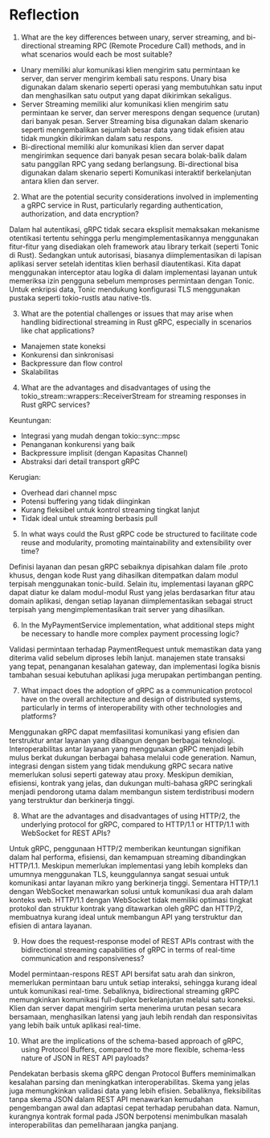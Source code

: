 # Reflection
1. What are the key differences between unary, server streaming, and bi-directional streaming RPC (Remote Procedure Call) methods, and in what scenarios would each be most suitable?
 - Unary memiliki alur komunikasi klien mengirim satu permintaan ke server, dan server mengirim kembali satu respons. Unary bisa digunakan dalam skenario seperti operasi yang membutuhkan satu input dan menghasilkan satu output yang dapat dikirimkan sekaligus. 
- Server Streaming memiliki alur komunikasi klien mengirim satu permintaan ke server, dan server merespons dengan sequence (urutan) dari banyak pesan. Server Streaming bisa digunakan dalam skenario seperti mengembalikan sejumlah besar data yang tidak efisien atau tidak mungkin dikirimkan dalam satu respons.
- Bi-directional memiliki alur komunikasi klien dan server dapat mengirimkan sequence dari banyak pesan secara bolak-balik dalam satu panggilan RPC yang sedang berlangsung. Bi-directional bisa digunakan dalam skenario seperti Komunikasi interaktif berkelanjutan antara klien dan server.

2. What are the potential security considerations involved in implementing a gRPC service in Rust, particularly regarding authentication, authorization, and data encryption?

Dalam hal autentikasi, gRPC tidak secara eksplisit memaksakan mekanisme otentikasi tertentu sehingga perlu mengimplementasikannya menggunakan fitur-fitur yang disediakan oleh framework atau library terkait (seperti Tonic di Rust). Sedangkan untuk autorisasi, biasanya diimplementasikan di lapisan aplikasi server setelah identitas klien berhasil diautentikasi. Kita dapat menggunakan interceptor atau logika di dalam implementasi layanan untuk memeriksa izin pengguna sebelum memproses permintaan dengan Tonic. Untuk enkripsi data, Tonic mendukung konfigurasi TLS menggunakan pustaka seperti tokio-rustls atau native-tls.

3. What are the potential challenges or issues that may arise when handling bidirectional streaming in Rust gRPC, especially in scenarios like chat applications?

- Manajemen state koneksi
- Konkurensi dan sinkronisasi
- Backpressure dan flow control
- Skalabilitas

4. What are the advantages and disadvantages of using the tokio_stream::wrappers::ReceiverStream for streaming responses in Rust gRPC services?

Keuntungan: 
- Integrasi yang mudah dengan tokio::sync::mpsc
- Penanganan konkurensi yang baik
- Backpressure implisit (dengan Kapasitas Channel)
- Abstraksi dari detail transport gRPC

Kerugian:
- Overhead dari channel mpsc
- Potensi buffering yang tidak diinginkan
- Kurang fleksibel untuk kontrol streaming tingkat lanjut
- Tidak ideal untuk streaming berbasis pull

5. In what ways could the Rust gRPC code be structured to facilitate code reuse and modularity, promoting maintainability and extensibility over time?

Definisi layanan dan pesan gRPC sebaiknya dipisahkan dalam file .proto khusus, dengan kode Rust yang dihasilkan ditempatkan dalam modul terpisah menggunakan tonic-build. Selain itu, implementasi layanan gRPC dapat diatur ke dalam modul-modul Rust yang jelas berdasarkan fitur atau domain aplikasi, dengan setiap layanan diimplementasikan sebagai struct terpisah yang mengimplementasikan trait server yang dihasilkan.

6. In the MyPaymentService implementation, what additional steps might be necessary to handle more complex payment processing logic?

Validasi permintaan terhadap PaymentRequest untuk memastikan data yang diterima valid sebelum diproses lebih lanjut. manajemen state transaksi yang tepat, penanganan kesalahan gateway, dan implementasi logika bisnis tambahan sesuai kebutuhan aplikasi juga merupakan pertimbangan penting.

7. What impact does the adoption of gRPC as a communication protocol have on the overall architecture and design of distributed systems, particularly in terms of interoperability with other technologies and platforms?

Menggunakan gRPC dapat memfasilitasi komunikasi yang efisien dan terstruktur antar layanan yang dibangun dengan berbagai teknologi. Interoperabilitas antar layanan yang menggunakan gRPC menjadi lebih mulus berkat dukungan berbagai bahasa melalui code generation. Namun, integrasi dengan sistem yang tidak mendukung gRPC secara native memerlukan solusi seperti gateway atau proxy. Meskipun demikian, efisiensi, kontrak yang jelas, dan dukungan multi-bahasa gRPC seringkali menjadi pendorong utama dalam membangun sistem terdistribusi modern yang terstruktur dan berkinerja tinggi.

8. What are the advantages and disadvantages of using HTTP/2, the underlying protocol for gRPC, compared to HTTP/1.1 or HTTP/1.1 with WebSocket for REST APIs?

Untuk gRPC, penggunaan HTTP/2 memberikan keuntungan signifikan dalam hal performa, efisiensi, dan kemampuan streaming dibandingkan HTTP/1.1. Meskipun memerlukan implementasi yang lebih kompleks dan umumnya menggunakan TLS, keunggulannya sangat sesuai untuk komunikasi antar layanan mikro yang berkinerja tinggi. Sementara HTTP/1.1 dengan WebSocket menawarkan solusi untuk komunikasi dua arah dalam konteks web. HTTP/1.1 dengan WebSocket tidak memiliki optimasi tingkat protokol dan struktur kontrak yang ditawarkan oleh gRPC dan HTTP/2, membuatnya kurang ideal untuk membangun API yang terstruktur dan efisien di antara layanan.

9. How does the request-response model of REST APIs contrast with the bidirectional streaming capabilities of gRPC in terms of real-time communication and responsiveness?

Model permintaan-respons REST API bersifat satu arah dan sinkron, memerlukan permintaan baru untuk setiap interaksi, sehingga kurang ideal untuk komunikasi real-time. Sebaliknya, bidirectional streaming gRPC memungkinkan komunikasi full-duplex berkelanjutan melalui satu koneksi. Klien dan server dapat mengirim serta menerima urutan pesan secara bersamaan, menghasilkan latensi yang jauh lebih rendah dan responsivitas yang lebih baik untuk aplikasi real-time.

10. What are the implications of the schema-based approach of gRPC, using Protocol Buffers, compared to the more flexible, schema-less nature of JSON in REST API payloads?

Pendekatan berbasis skema gRPC dengan Protocol Buffers meminimalkan kesalahan parsing dan meningkatkan interoperabilitas. Skema yang jelas juga memungkinkan validasi data yang lebih efisien. Sebaliknya, fleksibilitas tanpa skema JSON dalam REST API menawarkan kemudahan pengembangan awal dan adaptasi cepat terhadap perubahan data. Namun, kurangnya kontrak formal pada JSON berpotensi menimbulkan masalah interoperabilitas dan pemeliharaan jangka panjang.